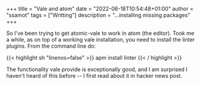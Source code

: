 +++
title = "Vale and atom"
date = "2022-06-18T10:54:48+01:00"
author = "ssamot"
tags = ["Writting"]
description = "...installing missing packages"
+++

So I've been trying to get atomic-vale to work in atom (the editor). Took me a while, as on top of a working vale installation, you need to install the linter plugins. From the command line do:

{{< highlight sh "linenos=false" >}}
apm install linter
{{< / highlight >}}

The functionality vale provide is exceptionally good, and I am surprised I haven't heard of this before -- I first read about it in hacker news post.
